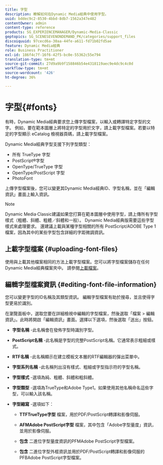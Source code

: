 ```yaml
---
title: 字型
description: 瞭解如何在Dynamic Media經典中使用字型。
uuid: bddec9c2-8530-4bbd-8db7-1562a347e482
contentOwner: admin
content-type: reference
products: SG_EXPERIENCEMANAGER/Dynamic-Media-Classic
geptopics: SG_SCENESEVENONDEMAND_PK/categories/support_files
discoiquuid: 97cecd6a-30aa-44fe-a611-fd71b02fd5ae
feature: Dynamic Media經典
role: Business Practitioner
exl-id: 186f4c7f-16f6-42f5-bc0e-55362c55e794
translation-type: tm+mt
source-git-commit: 27d9a9b9f158846b54e4318119aec9e4dc9c4c0d
workflow-type: tm+mt
source-wordcount: '426'
ht-degree: 36%

---
```


# 字型{#fonts}

有時，Dynamic Media經典要求您上傳字型檔案，以輸入或轉譯特定字型的文字。 例如，要在範本圖層上將特定的字型用於文字，請上載字型檔案。若要以特定的字型顯示 eCatalog 檢視器頁碼，請上載字型檔案。

Dynamic Media經典字型支援下列字型類型：

* 所有 TrueType 字型
* PostScript®字型
* OpenType/TrueType 字型
* OpenType/PostScript 字型
* PhotoFont

上傳字型檔案後，您可以變更其Dynamic Media經典ID、字型名稱，並在「編輯資訊」畫面上輸入資訊。

>[!NOTE]
>
>Dynamic Media·Classic建議如果您打算在範本圖層中使用字型，請上傳所有字型樣式（粗體、斜體、粗體／斜體和一般）。 Dynamic Media經典版需要這些字型樣式來處理要求。 還建議上載與某種字型相關的所有 PostScript/ADOBE Type 1 檔案，因為其中的某些字型包含詳細的字距微調資訊。

## 上載字型檔案 {#uploading-font-files}

使用與上載其他檔案相同的方法上載字型檔案。您可以將字型檔案儲存在任何Dynamic Media經典檔案夾中。 請參閱[上載檔案](uploading-files.md#uploading_your_files)。

## 編輯字型檔案資訊  {#editing-font-file-information}

您可以變更字型的ID名稱及其類型資訊。 編輯字型檔案有助於搜尋，並且使得字型更易於識別。

在瀏覽面板中，選取您要在詳細檢視中編輯的字型檔案，然後選取「檔案 > 編輯資訊」。此時將開啟「編輯資訊」畫面。選擇以下選項，然後選取「送出」按鈕。

* **字型名稱** -此名稱會在發佈字型時識別字型。

* **PostScript名稱** -此名稱是字型的完整PostScript名稱。它通常表示粗細或樣式。

* **RTF名稱** -此名稱顯示在建立模板文本層的RTF編輯器的彈出菜單中。

* **字型系列名稱** -此名稱列出沒有樣式、粗細或字型指示符的字型名稱。

* **字型樣式** -選項為純、粗體、斜體和粗斜體。

* **字型類型** -選項為TrueType和Adobe Type1。如果使用其他名稱命名這些字型，可以輸入該名稱。

* **字型縮寫** -選項如下：

   * **TTFTrueType字型** 檔案，用於PDF/PostScript轉譯和影像伺服。

   * **AFMAdobe PostScript字型** 檔案，其中包含「Adobe字型量度」資訊，並用於影像伺服。

   * **包含** 二進位字型量度資訊的PFMAdobe PostScript字型檔案。

   * **包含** 二進位字型外框資訊並用於PDF/PostScript轉譯和影像伺服的PFBAdobe PostScript字型檔案。

